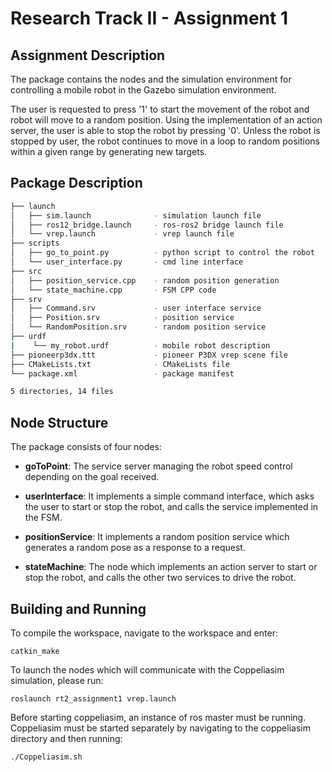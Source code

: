 # Research Track II - Assignment 1
## Assignment Description

The package contains the nodes and the simulation environment for controlling a mobile robot in the Gazebo simulation environment. 

The user is requested to press '1' to start the movement of the robot and robot will move to a random position. Using the implementation of an action server, the user is able to stop the robot by pressing '0'. Unless the robot is stopped by user, the robot continues to move in a loop to random positions within a given range by generating new targets.

## Package Description

```bash
├── launch 
│   ├── sim.launch              - simulation launch file   
│   ├── ros12_bridge.launch     - ros-ros2 bridge launch file
│   └── vrep.launch             - vrep launch file         
├── scripts
│   ├── go_to_point.py          - python script to control the robot
│   └── user_interface.py       - cmd line interface
├── src
│   ├── position_service.cpp    - random position generation
│   └── state_machine.cpp       - FSM CPP code
├── srv
│   ├── Command.srv             - user interface service
│   ├── Position.srv            - position service
│   └── RandomPosition.srv      - random position service 
├── urdf
|    └── my_robot.urdf          - mobile robot description
├── pioneerp3dx.ttt             - pioneer P3DX vrep scene file
├── CMakeLists.txt              - CMakeLists file
└── package.xml                 - package manifest

5 directories, 14 files
```

## Node Structure

The package consists of four nodes:
- **goToPoint**: The service server managing the robot speed control depending on the goal received.

- **userInterface**: It implements a simple command interface, which asks the user to start or stop the robot, and calls the service implemented in the FSM.
  
- **positionService**: It implements a random position service which generates a random pose as a response to a request. 
  
- **stateMachine**: The node which implements an action server to start or stop the robot, and calls the other two services to drive the robot. 

## Building and Running

To compile the workspace, navigate to the workspace and enter:
```
catkin_make
```
To launch the nodes which will communicate with the Coppeliasim simulation, please run:
```
roslaunch rt2_assignment1 vrep.launch
```
Before starting coppeliasim, an instance of ros master must be running. Coppeliasim must be started separately by navigating to the coppeliasim directory and then running:
```
./Coppeliasim.sh
```

